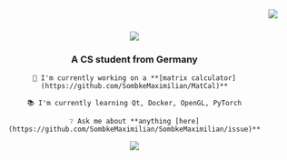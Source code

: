 <img align="right" src="https://visitor-badge.laobi.icu/badge?page_id=SombkeMaximilian.SombkeMaximilian" />

<h1 align="center">
    <img src="https://readme-typing-svg.herokuapp.com?font=Quicksand&size=35&duration=4000&pause=250&color=4274F7&center=true&vCenter=true&random=false&width=500&height=75&lines=Hey+there!;I'm+Maximilian+Sombke!" />
</h1>

<h3 align="center">A CS student from Germany</h3>

<div align="center">

    🔭 I'm currently working on a **[matrix calculator](https://github.com/SombkeMaximilian/MatCal)**

    📚 I'm currently learning Qt, Docker, OpenGL, PyTorch

    ❔ Ask me about **anything [here](https://github.com/SombkeMaximilian/SombkeMaximilian/issue)**

</div>

<div align="center">
    <a href="mailto:sombke.maximilian@gmail.com">
        <img src="https://img.shields.io/badge/Gmail-333333?style=for-the-badge&logo=gmail&logoColor=red" />
    </a>
</div>
